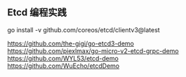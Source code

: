 
## Etcd 编程实践

go install -v github.com/coreos/etcd/clientv3@latest


https://github.com/the-gigi/go-etcd3-demo
https://github.com/piexlmax/go-micro-v2-etcd-grpc-demo
https://github.com/WYL53/etcd-demo
https://github.com/WuEcho/etcdDemo

